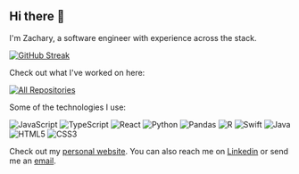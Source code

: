 ## Hi there 👋

I'm Zachary, a software engineer with experience across the stack.

[![GitHub Streak](https://streak-stats.demolab.com/?user=zkornbluth&mode=weekly)](https://git.io/streak-stats)
<!--[![Top Langs](https://github-readme-stats.vercel.app/api/top-langs/?username=zkornbluth&layout=compact)](https://github.com/zkornbluth/github-readme-stats)
-->

Check out what I've worked on here: 

<a href="https://github.com/zkornbluth?tab=repositories&sort=stargazers"><img alt="All Repositories" title="All Repositories" src="https://custom-icon-badges.herokuapp.com/badge/-All%20Repos-2962FF?style=for-the-badge&logoColor=white&logo=repo"/></a>


Some of the technologies I use:

![JavaScript](https://img.shields.io/badge/javascript-%23323330.svg?style=for-the-badge&logo=javascript&logoColor=%23F7DF1E)
![TypeScript](https://img.shields.io/badge/typescript-%23007ACC.svg?style=for-the-badge&logo=typescript&logoColor=white)
![React](https://img.shields.io/badge/react-%2320232a.svg?style=for-the-badge&logo=react&logoColor=%2361DAFB)
![Python](https://img.shields.io/badge/python-3670A0?style=for-the-badge&logo=python&logoColor=ffdd54)
![Pandas](https://img.shields.io/badge/pandas-%23150458.svg?style=for-the-badge&logo=pandas&logoColor=white)
![R](https://img.shields.io/badge/r-%23276DC3.svg?style=for-the-badge&logo=r&logoColor=white)
![Swift](https://img.shields.io/badge/swift-F54A2A?style=for-the-badge&logo=swift&logoColor=white)
![Java](https://img.shields.io/badge/java-%23ED8B00.svg?style=for-the-badge&logo=openjdk&logoColor=white)
![HTML5](https://img.shields.io/badge/html5-%23E34F26.svg?style=for-the-badge&logo=html5&logoColor=white)
![CSS3](https://img.shields.io/badge/css3-%231572B6.svg?style=for-the-badge&logo=css3&logoColor=white)

Check out my [personal website](zkornbluth.github.io). You can also reach me on [Linkedin](https://www.linkedin.com/in/zachary-kornbluth/) or send me an [email](mailto:zkornbluth2007@gmail.com).


<!--
**zkornbluth/zkornbluth** is a ✨ _special_ ✨ repository because its `README.md` (this file) appears on your GitHub profile.
-->
